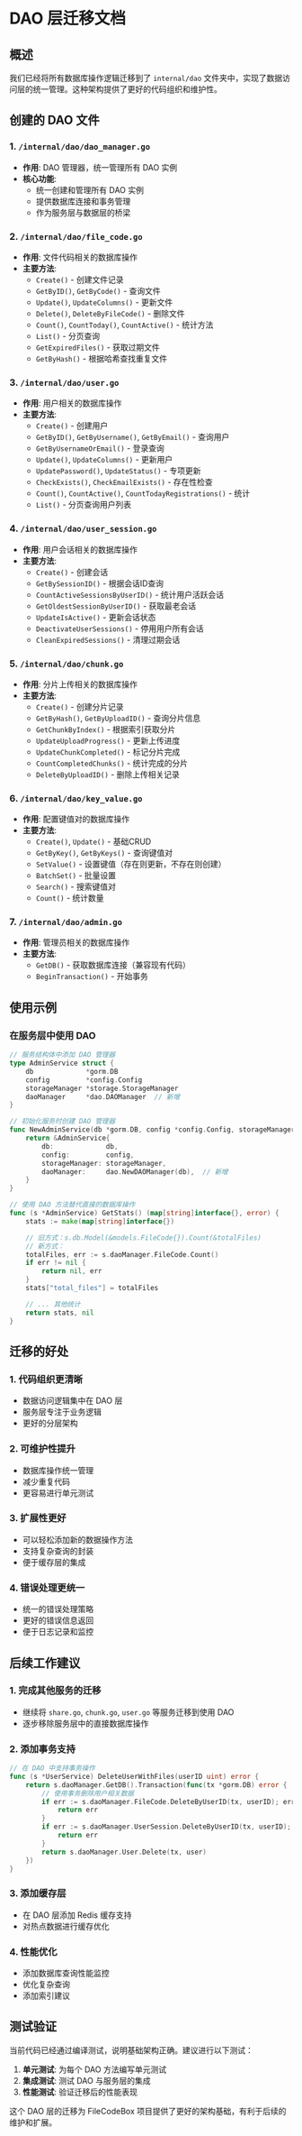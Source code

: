 # DAO 层迁移文档

## 概述

我们已经将所有数据库操作逻辑迁移到了 `internal/dao` 文件夹中，实现了数据访问层的统一管理。这种架构提供了更好的代码组织和维护性。

## 创建的 DAO 文件

### 1. `/internal/dao/dao_manager.go`
- **作用**: DAO 管理器，统一管理所有 DAO 实例
- **核心功能**:
  - 统一创建和管理所有 DAO 实例
  - 提供数据库连接和事务管理
  - 作为服务层与数据层的桥梁

### 2. `/internal/dao/file_code.go`
- **作用**: 文件代码相关的数据库操作
- **主要方法**:
  - `Create()` - 创建文件记录
  - `GetByID()`, `GetByCode()` - 查询文件
  - `Update()`, `UpdateColumns()` - 更新文件
  - `Delete()`, `DeleteByFileCode()` - 删除文件
  - `Count()`, `CountToday()`, `CountActive()` - 统计方法
  - `List()` - 分页查询
  - `GetExpiredFiles()` - 获取过期文件
  - `GetByHash()` - 根据哈希查找重复文件

### 3. `/internal/dao/user.go`
- **作用**: 用户相关的数据库操作
- **主要方法**:
  - `Create()` - 创建用户
  - `GetByID()`, `GetByUsername()`, `GetByEmail()` - 查询用户
  - `GetByUsernameOrEmail()` - 登录查询
  - `Update()`, `UpdateColumns()` - 更新用户
  - `UpdatePassword()`, `UpdateStatus()` - 专项更新
  - `CheckExists()`, `CheckEmailExists()` - 存在性检查
  - `Count()`, `CountActive()`, `CountTodayRegistrations()` - 统计
  - `List()` - 分页查询用户列表

### 4. `/internal/dao/user_session.go`
- **作用**: 用户会话相关的数据库操作
- **主要方法**:
  - `Create()` - 创建会话
  - `GetBySessionID()` - 根据会话ID查询
  - `CountActiveSessionsByUserID()` - 统计用户活跃会话
  - `GetOldestSessionByUserID()` - 获取最老会话
  - `UpdateIsActive()` - 更新会话状态
  - `DeactivateUserSessions()` - 停用用户所有会话
  - `CleanExpiredSessions()` - 清理过期会话

### 5. `/internal/dao/chunk.go`
- **作用**: 分片上传相关的数据库操作
- **主要方法**:
  - `Create()` - 创建分片记录
  - `GetByHash()`, `GetByUploadID()` - 查询分片信息
  - `GetChunkByIndex()` - 根据索引获取分片
  - `UpdateUploadProgress()` - 更新上传进度
  - `UpdateChunkCompleted()` - 标记分片完成
  - `CountCompletedChunks()` - 统计完成的分片
  - `DeleteByUploadID()` - 删除上传相关记录

### 6. `/internal/dao/key_value.go`
- **作用**: 配置键值对的数据库操作
- **主要方法**:
  - `Create()`, `Update()` - 基础CRUD
  - `GetByKey()`, `GetByKeys()` - 查询键值对
  - `SetValue()` - 设置键值（存在则更新，不存在则创建）
  - `BatchSet()` - 批量设置
  - `Search()` - 搜索键值对
  - `Count()` - 统计数量

### 7. `/internal/dao/admin.go`
- **作用**: 管理员相关的数据库操作
- **主要方法**:
  - `GetDB()` - 获取数据库连接（兼容现有代码）
  - `BeginTransaction()` - 开始事务

## 使用示例

### 在服务层中使用 DAO

```go
// 服务结构体中添加 DAO 管理器
type AdminService struct {
    db             *gorm.DB
    config         *config.Config
    storageManager *storage.StorageManager
    daoManager     *dao.DAOManager  // 新增
}

// 初始化服务时创建 DAO 管理器
func NewAdminService(db *gorm.DB, config *config.Config, storageManager *storage.StorageManager) *AdminService {
    return &AdminService{
        db:             db,
        config:         config,
        storageManager: storageManager,
        daoManager:     dao.NewDAOManager(db),  // 新增
    }
}

// 使用 DAO 方法替代直接的数据库操作
func (s *AdminService) GetStats() (map[string]interface{}, error) {
    stats := make(map[string]interface{})

    // 旧方式：s.db.Model(&models.FileCode{}).Count(&totalFiles)
    // 新方式：
    totalFiles, err := s.daoManager.FileCode.Count()
    if err != nil {
        return nil, err
    }
    stats["total_files"] = totalFiles

    // ... 其他统计
    return stats, nil
}
```

## 迁移的好处

### 1. **代码组织更清晰**
- 数据访问逻辑集中在 DAO 层
- 服务层专注于业务逻辑
- 更好的分层架构

### 2. **可维护性提升**
- 数据库操作统一管理
- 减少重复代码
- 更容易进行单元测试

### 3. **扩展性更好**
- 可以轻松添加新的数据操作方法
- 支持复杂查询的封装
- 便于缓存层的集成

### 4. **错误处理更统一**
- 统一的错误处理策略
- 更好的错误信息返回
- 便于日志记录和监控

## 后续工作建议

### 1. **完成其他服务的迁移**
- 继续将 `share.go`, `chunk.go`, `user.go` 等服务迁移到使用 DAO
- 逐步移除服务层中的直接数据库操作

### 2. **添加事务支持**
```go
// 在 DAO 中支持事务操作
func (s *UserService) DeleteUserWithFiles(userID uint) error {
    return s.daoManager.GetDB().Transaction(func(tx *gorm.DB) error {
        // 使用事务删除用户相关数据
        if err := s.daoManager.FileCode.DeleteByUserID(tx, userID); err != nil {
            return err
        }
        if err := s.daoManager.UserSession.DeleteByUserID(tx, userID); err != nil {
            return err
        }
        return s.daoManager.User.Delete(tx, user)
    })
}
```

### 3. **添加缓存层**
- 在 DAO 层添加 Redis 缓存支持
- 对热点数据进行缓存优化

### 4. **性能优化**
- 添加数据库查询性能监控
- 优化复杂查询
- 添加索引建议

## 测试验证

当前代码已经通过编译测试，说明基础架构正确。建议进行以下测试：

1. **单元测试**: 为每个 DAO 方法编写单元测试
2. **集成测试**: 测试 DAO 与服务层的集成
3. **性能测试**: 验证迁移后的性能表现

这个 DAO 层的迁移为 FileCodeBox 项目提供了更好的架构基础，有利于后续的维护和扩展。
